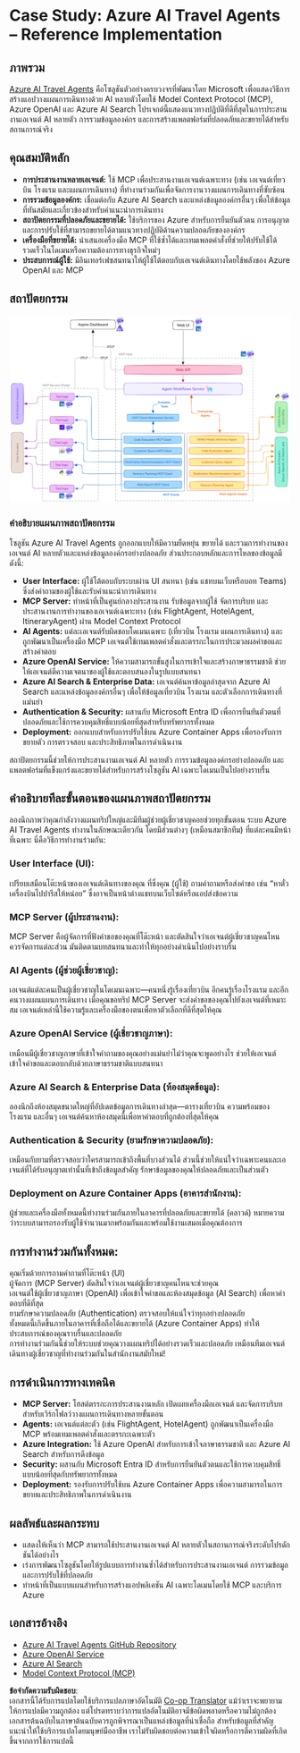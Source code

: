 <!--
CO_OP_TRANSLATOR_METADATA:
{
  "original_hash": "4d3415b9d2bf58bc69be07f945a69e07",
  "translation_date": "2025-05-20T23:39:14+00:00",
  "source_file": "09-CaseStudy/README.md",
  "language_code": "th"
}
-->
# Case Study: Azure AI Travel Agents – Reference Implementation

## ภาพรวม

[Azure AI Travel Agents](https://github.com/Azure-Samples/azure-ai-travel-agents) คือโซลูชันตัวอย่างครบวงจรที่พัฒนาโดย Microsoft เพื่อแสดงวิธีการสร้างแอปวางแผนการเดินทางด้วย AI หลายตัวโดยใช้ Model Context Protocol (MCP), Azure OpenAI และ Azure AI Search โปรเจกต์นี้แสดงแนวทางปฏิบัติที่ดีที่สุดในการประสานงานเอเจนต์ AI หลายตัว การรวมข้อมูลองค์กร และการสร้างแพลตฟอร์มที่ปลอดภัยและขยายได้สำหรับสถานการณ์จริง

## คุณสมบัติหลัก
- **การประสานงานหลายเอเจนต์:** ใช้ MCP เพื่อประสานงานเอเจนต์เฉพาะทาง (เช่น เอเจนต์เที่ยวบิน โรงแรม และแผนการเดินทาง) ที่ทำงานร่วมกันเพื่อจัดการงานวางแผนการเดินทางที่ซับซ้อน
- **การรวมข้อมูลองค์กร:** เชื่อมต่อกับ Azure AI Search และแหล่งข้อมูลองค์กรอื่นๆ เพื่อให้ข้อมูลที่ทันสมัยและเกี่ยวข้องสำหรับคำแนะนำการเดินทาง
- **สถาปัตยกรรมที่ปลอดภัยและขยายได้:** ใช้บริการของ Azure สำหรับการยืนยันตัวตน การอนุญาต และการปรับใช้ที่สามารถขยายได้ตามแนวทางปฏิบัติด้านความปลอดภัยขององค์กร
- **เครื่องมือที่ขยายได้:** นำเสนอเครื่องมือ MCP ที่ใช้ซ้ำได้และเทมเพลตคำสั่งที่ช่วยให้ปรับใช้ได้รวดเร็วในโดเมนหรือความต้องการทางธุรกิจใหม่ๆ
- **ประสบการณ์ผู้ใช้:** มีอินเทอร์เฟซสนทนาให้ผู้ใช้โต้ตอบกับเอเจนต์เดินทางโดยใช้พลังของ Azure OpenAI และ MCP

## สถาปัตยกรรม
![Architecture](https://raw.githubusercontent.com/Azure-Samples/azure-ai-travel-agents/main/docs/ai-travel-agents-architecture-diagram.png)

### คำอธิบายแผนภาพสถาปัตยกรรม

โซลูชัน Azure AI Travel Agents ถูกออกแบบให้มีความยืดหยุ่น ขยายได้ และรวมการทำงานของเอเจนต์ AI หลายตัวและแหล่งข้อมูลองค์กรอย่างปลอดภัย ส่วนประกอบหลักและการไหลของข้อมูลมีดังนี้:

- **User Interface:** ผู้ใช้โต้ตอบกับระบบผ่าน UI สนทนา (เช่น แชทบนเว็บหรือบอท Teams) ซึ่งส่งคำถามของผู้ใช้และรับคำแนะนำการเดินทาง
- **MCP Server:** ทำหน้าที่เป็นศูนย์กลางประสานงาน รับข้อมูลจากผู้ใช้ จัดการบริบท และประสานงานการทำงานของเอเจนต์เฉพาะทาง (เช่น FlightAgent, HotelAgent, ItineraryAgent) ผ่าน Model Context Protocol
- **AI Agents:** แต่ละเอเจนต์รับผิดชอบโดเมนเฉพาะ (เที่ยวบิน โรงแรม แผนการเดินทาง) และถูกพัฒนาเป็นเครื่องมือ MCP เอเจนต์ใช้เทมเพลตคำสั่งและตรรกะในการประมวลผลคำขอและสร้างคำตอบ
- **Azure OpenAI Service:** ให้ความสามารถขั้นสูงในการเข้าใจและสร้างภาษาธรรมชาติ ช่วยให้เอเจนต์ตีความเจตนาของผู้ใช้และตอบสนองในรูปแบบสนทนา
- **Azure AI Search & Enterprise Data:** เอเจนต์ค้นหาข้อมูลล่าสุดจาก Azure AI Search และแหล่งข้อมูลองค์กรอื่นๆ เพื่อให้ข้อมูลเที่ยวบิน โรงแรม และตัวเลือกการเดินทางที่แม่นยำ
- **Authentication & Security:** ผสานกับ Microsoft Entra ID เพื่อการยืนยันตัวตนที่ปลอดภัยและใช้การควบคุมสิทธิ์แบบน้อยที่สุดสำหรับทรัพยากรทั้งหมด
- **Deployment:** ออกแบบสำหรับการปรับใช้บน Azure Container Apps เพื่อรองรับการขยายตัว การตรวจสอบ และประสิทธิภาพในการดำเนินงาน

สถาปัตยกรรมนี้ช่วยให้การประสานงานเอเจนต์ AI หลายตัว การรวมข้อมูลองค์กรอย่างปลอดภัย และแพลตฟอร์มที่แข็งแกร่งและขยายได้สำหรับการสร้างโซลูชัน AI เฉพาะโดเมนเป็นไปอย่างราบรื่น

## คำอธิบายทีละขั้นตอนของแผนภาพสถาปัตยกรรม
ลองนึกภาพว่าคุณกำลังวางแผนทริปใหญ่และมีทีมผู้ช่วยผู้เชี่ยวชาญคอยช่วยทุกขั้นตอน ระบบ Azure AI Travel Agents ทำงานในลักษณะเดียวกัน โดยมีส่วนต่างๆ (เหมือนสมาชิกทีม) ที่แต่ละคนมีหน้าที่เฉพาะ นี่คือวิธีการทำงานร่วมกัน:

### User Interface (UI):
เปรียบเสมือนโต๊ะหน้าของเอเจนต์เดินทางของคุณ ที่ซึ่งคุณ (ผู้ใช้) ถามคำถามหรือส่งคำขอ เช่น “หาตั๋วเครื่องบินไปปารีสให้หน่อย” ซึ่งอาจเป็นหน้าต่างแชทบนเว็บไซต์หรือแอปส่งข้อความ

### MCP Server (ผู้ประสานงาน):
MCP Server คือผู้จัดการที่ฟังคำขอของคุณที่โต๊ะหน้า และตัดสินใจว่าเอเจนต์ผู้เชี่ยวชาญคนไหนควรจัดการแต่ละส่วน มันติดตามบทสนทนาและทำให้ทุกอย่างดำเนินไปอย่างราบรื่น

### AI Agents (ผู้ช่วยผู้เชี่ยวชาญ):
เอเจนต์แต่ละคนเป็นผู้เชี่ยวชาญในโดเมนเฉพาะ—คนหนึ่งรู้เรื่องเที่ยวบิน อีกคนรู้เรื่องโรงแรม และอีกคนวางแผนแผนการเดินทาง เมื่อคุณขอทริป MCP Server จะส่งคำขอของคุณไปยังเอเจนต์ที่เหมาะสม เอเจนต์เหล่านี้ใช้ความรู้และเครื่องมือของตนเพื่อหาตัวเลือกที่ดีที่สุดให้คุณ

### Azure OpenAI Service (ผู้เชี่ยวชาญภาษา):
เหมือนมีผู้เชี่ยวชาญภาษาที่เข้าใจคำถามของคุณอย่างแม่นยำไม่ว่าคุณจะพูดอย่างไร ช่วยให้เอเจนต์เข้าใจคำขอและตอบกลับด้วยภาษาธรรมชาติแบบสนทนา

### Azure AI Search & Enterprise Data (ห้องสมุดข้อมูล):
ลองนึกถึงห้องสมุดขนาดใหญ่ที่อัปเดตข้อมูลการเดินทางล่าสุด—ตารางเที่ยวบิน ความพร้อมของโรงแรม และอื่นๆ เอเจนต์ค้นหาห้องสมุดนี้เพื่อหาคำตอบที่ถูกต้องที่สุดให้คุณ

### Authentication & Security (ยามรักษาความปลอดภัย):
เหมือนกับยามที่ตรวจสอบว่าใครสามารถเข้าถึงพื้นที่บางส่วนได้ ส่วนนี้ช่วยให้แน่ใจว่าเฉพาะคนและเอเจนต์ที่ได้รับอนุญาตเท่านั้นที่เข้าถึงข้อมูลสำคัญ รักษาข้อมูลของคุณให้ปลอดภัยและเป็นส่วนตัว

### Deployment on Azure Container Apps (อาคารสำนักงาน):
ผู้ช่วยและเครื่องมือทั้งหมดนี้ทำงานร่วมกันภายในอาคารที่ปลอดภัยและขยายได้ (คลาวด์) หมายความว่าระบบสามารถรองรับผู้ใช้จำนวนมากพร้อมกันและพร้อมใช้งานเสมอเมื่อคุณต้องการ

## การทำงานร่วมกันทั้งหมด:

คุณเริ่มด้วยการถามคำถามที่โต๊ะหน้า (UI)  
ผู้จัดการ (MCP Server) ตัดสินใจว่าเอเจนต์ผู้เชี่ยวชาญคนไหนจะช่วยคุณ  
เอเจนต์ใช้ผู้เชี่ยวชาญภาษา (OpenAI) เพื่อเข้าใจคำขอและห้องสมุดข้อมูล (AI Search) เพื่อหาคำตอบที่ดีที่สุด  
ยามรักษาความปลอดภัย (Authentication) ตรวจสอบให้แน่ใจว่าทุกอย่างปลอดภัย  
ทั้งหมดนี้เกิดขึ้นภายในอาคารที่เชื่อถือได้และขยายได้ (Azure Container Apps) ทำให้ประสบการณ์ของคุณราบรื่นและปลอดภัย  
การทำงานร่วมกันนี้ช่วยให้ระบบช่วยคุณวางแผนทริปได้อย่างรวดเร็วและปลอดภัย เหมือนทีมเอเจนต์เดินทางผู้เชี่ยวชาญที่ทำงานร่วมกันในสำนักงานสมัยใหม่!

## การดำเนินการทางเทคนิค
- **MCP Server:** โฮสต์ตรรกะการประสานงานหลัก เปิดเผยเครื่องมือเอเจนต์ และจัดการบริบทสำหรับเวิร์กโฟลว์วางแผนการเดินทางหลายขั้นตอน
- **Agents:** เอเจนต์แต่ละตัว (เช่น FlightAgent, HotelAgent) ถูกพัฒนาเป็นเครื่องมือ MCP พร้อมเทมเพลตคำสั่งและตรรกะเฉพาะตัว
- **Azure Integration:** ใช้ Azure OpenAI สำหรับการเข้าใจภาษาธรรมชาติ และ Azure AI Search สำหรับการดึงข้อมูล
- **Security:** ผสานกับ Microsoft Entra ID สำหรับการยืนยันตัวตนและใช้การควบคุมสิทธิ์แบบน้อยที่สุดกับทรัพยากรทั้งหมด
- **Deployment:** รองรับการปรับใช้บน Azure Container Apps เพื่อความสามารถในการขยายและประสิทธิภาพในการดำเนินงาน

## ผลลัพธ์และผลกระทบ
- แสดงให้เห็นว่า MCP สามารถใช้ประสานงานเอเจนต์ AI หลายตัวในสถานการณ์จริงระดับโปรดักชันได้อย่างไร
- เร่งการพัฒนาโซลูชันโดยให้รูปแบบการทำงานซ้ำได้สำหรับการประสานงานเอเจนต์ การรวมข้อมูล และการปรับใช้ที่ปลอดภัย
- ทำหน้าที่เป็นแบบแผนสำหรับการสร้างแอปพลิเคชัน AI เฉพาะโดเมนโดยใช้ MCP และบริการ Azure

## เอกสารอ้างอิง
- [Azure AI Travel Agents GitHub Repository](https://github.com/Azure-Samples/azure-ai-travel-agents)
- [Azure OpenAI Service](https://azure.microsoft.com/en-us/products/ai-services/openai-service/)
- [Azure AI Search](https://azure.microsoft.com/en-us/products/ai-services/ai-search/)
- [Model Context Protocol (MCP)](https://modelcontextprotocol.io/)

**ข้อจำกัดความรับผิดชอบ**:  
เอกสารนี้ได้รับการแปลโดยใช้บริการแปลภาษาอัตโนมัติ [Co-op Translator](https://github.com/Azure/co-op-translator) แม้ว่าเราจะพยายามให้การแปลมีความถูกต้อง แต่โปรดทราบว่าการแปลอัตโนมัติอาจมีข้อผิดพลาดหรือความไม่ถูกต้อง เอกสารต้นฉบับในภาษาต้นฉบับควรถูกพิจารณาเป็นแหล่งข้อมูลที่น่าเชื่อถือ สำหรับข้อมูลที่สำคัญ แนะนำให้ใช้บริการแปลโดยมนุษย์มืออาชีพ เราไม่รับผิดชอบต่อความเข้าใจผิดหรือการตีความผิดที่เกิดขึ้นจากการใช้การแปลนี้